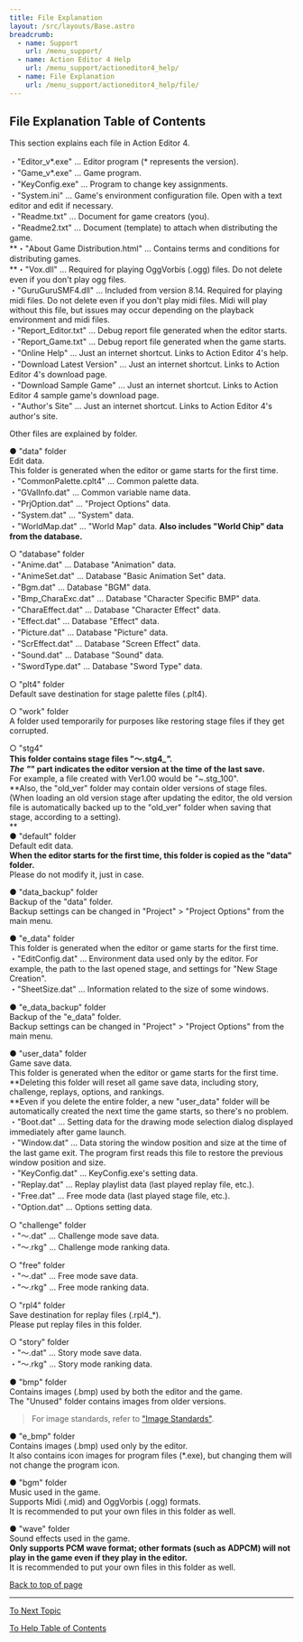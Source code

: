 ```yaml
---
title: File Explanation
layout: /src/layouts/Base.astro
breadcrumb:
  - name: Support
    url: /menu_support/
  - name: Action Editor 4 Help
    url: /menu_support/actioneditor4_help/
  - name: File Explanation
    url: /menu_support/actioneditor4_help/file/
---
```


<a name="TOP"></a>

## File Explanation Table of Contents

This section explains each file in Action Editor 4.  
  
・"Editor_v*.exe" ... Editor program (* represents the version).  
・"Game_v*.exe" ... Game program.  
・"KeyConfig.exe" ... Program to change key assignments.  
・"System.ini" ... Game's environment configuration file. Open with a text editor and edit if necessary.  
・"Readme.txt" ... Document for game creators (you).  
・"Readme2.txt" ... Document (template) to attach when distributing the game.  
**・"About Game Distribution.html" ... Contains terms and conditions for distributing games.  
**・"Vox.dll" ... Required for playing OggVorbis (.ogg) files. Do not delete even if you don't play ogg files.  
・"GuruGuruSMF4.dll" ... Included from version 8.14. Required for playing midi files. Do not delete even if you don't play midi files. Midi will play without this file, but issues may occur depending on the playback environment and midi files.  
・"Report_Editor.txt" ... Debug report file generated when the editor starts.  
・"Report_Game.txt" ... Debug report file generated when the game starts.  
・"Online Help" ... Just an internet shortcut. Links to Action Editor 4's help.  
・"Download Latest Version" ... Just an internet shortcut. Links to Action Editor 4's download page.  
・"Download Sample Game" ... Just an internet shortcut. Links to Action Editor 4 sample game's download page.  
・"Author's Site" ... Just an internet shortcut. Links to Action Editor 4's author's site.  
  
Other files are explained by folder.  
  
● "data" folder  
Edit data.  
This folder is generated when the editor or game starts for the first time.  
・"CommonPalette.cplt4" ... Common palette data.  
・"GValInfo.dat" ... Common variable name data.  
・"PrjOption.dat" ... "Project Options" data.  
・"System.dat" ... "System" data.  
・"WorldMap.dat" ... "World Map" data. **Also includes "World Chip" data from the database.**  
  
○ "database" folder  
・"Anime.dat" ... Database "Animation" data.  
・"AnimeSet.dat" ... Database "Basic Animation Set" data.  
・"Bgm.dat" ... Database "BGM" data.  
・"Bmp_CharaExc.dat" ... Database "Character Specific BMP" data.  
・"CharaEffect.dat" ... Database "Character Effect" data.  
・"Effect.dat" ... Database "Effect" data.  
・"Picture.dat" ... Database "Picture" data.  
・"ScrEffect.dat" ... Database "Screen Effect" data.  
・"Sound.dat" ... Database "Sound" data.  
・"SwordType.dat" ... Database "Sword Type" data.  
  
○ "plt4" folder  
Default save destination for stage palette files (.plt4).  
  
○ "work" folder  
A folder used temporarily for purposes like restoring stage files if they get corrupted.  
  
○ "stg4"  
**This folder contains stage files "～.stg4_*".  
The "*" part indicates the editor version at the time of the last save.**  
For example, a file created with Ver1.00 would be "~.stg_100".  
**Also, the "old_ver" folder may contain older versions of stage files.  
(When loading an old version stage after updating the editor, the old version file is automatically backed up to the "old_ver" folder when saving that stage, according to a setting).  
**  
● "default" folder  
Default edit data.  
**When the editor starts for the first time, this folder is copied as the "data" folder.**  
Please do not modify it, just in case.  
  
● "data_backup" folder  
Backup of the "data" folder.  
Backup settings can be changed in "Project" > "Project Options" from the main menu.  
  
● "e_data" folder  
This folder is generated when the editor or game starts for the first time.  
・"EditConfig.dat" ... Environment data used only by the editor. For example, the path to the last opened stage, and settings for "New Stage Creation".  
・"SheetSize.dat" ... Information related to the size of some windows.  
  
● "e_data_backup" folder  
Backup of the "e_data" folder.  
Backup settings can be changed in "Project" > "Project Options" from the main menu.  
  
● "user_data" folder  
Game save data.  
This folder is generated when the editor or game starts for the first time.  
**Deleting this folder will reset all game save data, including story, challenge, replays, options, and rankings.  
**Even if you delete the entire folder, a new "user_data" folder will be automatically created the next time the game starts, so there's no problem.  
・"Boot.dat" ... Setting data for the drawing mode selection dialog displayed immediately after game launch.  
・"Window.dat" ... Data storing the window position and size at the time of the last game exit. The program first reads this file to restore the previous window position and size.  
・"KeyConfig.dat" ... KeyConfig.exe's setting data.  
・"Replay.dat" ... Replay playlist data (last played replay file, etc.).  
・"Free.dat" ... Free mode data (last played stage file, etc.).  
・"Option.dat" ... Options setting data.  
  
○ "challenge" folder  
・"～.dat" ... Challenge mode save data.  
・"～.rkg" ... Challenge mode ranking data.  
  
○ "free" folder  
・"～.dat" ... Free mode save data.  
・"～.rkg" ... Free mode ranking data.  
  
○ "rpl4" folder  
Save destination for replay files (.rpl4_*).  
Please put replay files in this folder.  
  
○ "story" folder  
・"～.dat" ... Story mode save data.  
・"～.rkg" ... Story mode ranking data.  
  
● "bmp" folder  
Contains images (.bmp) used by both the editor and the game.  
The "Unused" folder contains images from older versions.  
> For image standards, refer to ["Image Standards"](../bmp/).  
  
● "e_bmp" folder  
Contains images (.bmp) used only by the editor.  
It also contains icon images for program files (*.exe), but changing them will not change the program icon.  
  
● "bgm" folder  
Music used in the game.  
Supports Midi (.mid) and OggVorbis (.ogg) formats.  
It is recommended to put your own files in this folder as well.  
  
● "wave" folder  
Sound effects used in the game.  
**Only supports PCM wave format; other formats (such as ADPCM) will not play in the game even if they play in the editor.**  
It is recommended to put your own files in this folder as well.  

[Back to top of page](#TOP)

---

  

[To Next Topic](../bmp/)

[To Help Table of Contents](../)